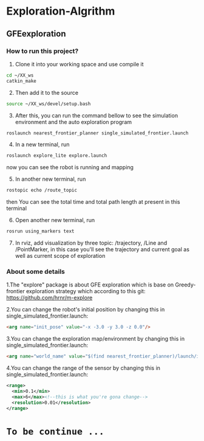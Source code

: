 # Exploration-Algrithm

## GFEexploration

### How to run this project?

1. Clone it into your working space and use compile it
```Bash
cd ~/XX_ws
catkin_make
```
2. Then add it to the source
```Bash
source ~/XX_ws/devel/setup.bash
```
3. After this, you can run the command bellow to see the simulation environment and the auto exploration program
```Bash
roslaunch nearest_frontier_planner single_simulated_frontier.launch
```
4. In a new terminal, run
```Bash
roslaunch explore_lite explore.launch
```
now you can see the robot is running and mapping

5. In another new terminal, run
```Bash
rostopic echo /route_topic
```
then You can see the total time and total path length at present in this terminal

6. Open another new terminal, run
```Bash
rosrun using_markers text
```
7. In rviz, add visualization by three topic: /trajectory, /Line and /PointMarker, in this case you'll see the trajectory and current goal as well as current scope of exploration

### About some details

1.The "explore" package is about GFE exploration which is base on Greedy-frontier exploration strategy which according to this git: https://github.com/hrnr/m-explore

2.You can change the robot's initial position by changing this in single_simulated_frontier.launch:
```HTML
<arg name="init_pose" value="-x -3.0 -y 3.0 -z 0.0"/>
```
3.You can change the exploration map/environment by changing this in single_simulated_frontier.launch:
```HTML
<arg name="world_name" value="$(find nearest_frontier_planner)/launch/includes/worlds/map1.world"/>
```
4.You can change the range of the sensor by changing this in single_simulated_frontier.launch:
```XML
<range>
  <min>0.1</min>
  <max>6</max><!--this is what you're gona change-->
  <resolution>0.01</resolution>
</range>
```

# `To be continue ...`
